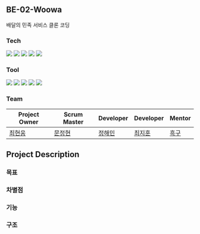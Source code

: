 ## BE-02-Woowa
배달의 민족 서비스 클론 코딩

### Tech
<img src="https://img.shields.io/badge/Spring boot-6DB33F?style=flat-square&logo=Spring boot&logoColor=white"/> <img src="https://img.shields.io/badge/Spring Data JPA-0078D4?style=flat-square&logo=Spring Data JPA&logoColor=white"/> <img src="https://img.shields.io/badge/H2 Database-2AB1AC?style=flat-square&logo=H2&logoColor=white"/>  <img src="https://img.shields.io/badge/Maven-C71A36?style=flat-square&logo=ApacheMaven&logoColor=white"/> <img src="https://img.shields.io/badge/Junit-25A162?style=flat-square&logo=Junit5&logoColor=white"/> 

### Tool
<img src="https://img.shields.io/badge/IntelliJ IDEA-8A3391?style=flat-square&logo=IntelliJ IDEA&logoColor=black"/> <img src="https://img.shields.io/badge/Notion-FFFFFF?style=flat-square&logo=Notion&logoColor=black"/> <img src="https://img.shields.io/badge/Github-000000?style=flat-square&logo=Github&logoColor=white"/> <img src="https://img.shields.io/badge/Slack-4A154B?style=flat-square&logo=Slack&logoColor=white"/> <img src="https://img.shields.io/badge/Amazon S3-E34F26?style=flat-square&logo=Amazon S3&logoColor=white"/>

### Team
|Project Owner|Scrum Master|Developer|Developer|Mentor|
|--|--|--|--|--|
|[최현웅](https://github.com/choi1204)|[문정현](https://github.com/y005)|[정해민](https://github.com/haemin-jeong)|[최지훈](https://github.com/chlwlgns524)|[흑구](https://github.com/WooSungHwan)|


## Project Description

### 목표

### 차별점

### 기능

### 구조
